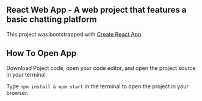 ## React Web App - A web project that features a basic chatting platform

This project was bootstrapped with [Create React App](https://github.com/facebook/create-react-app).

## How To Open App

Download Poject code, open your code editor, and open the project source in your terminal.

Type `npm install & npm start` in the terminal to open the project in your browser.